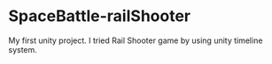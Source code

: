 # SpaceBattle-railShooter
My first unity project. I tried Rail Shooter game by using unity timeline system.
